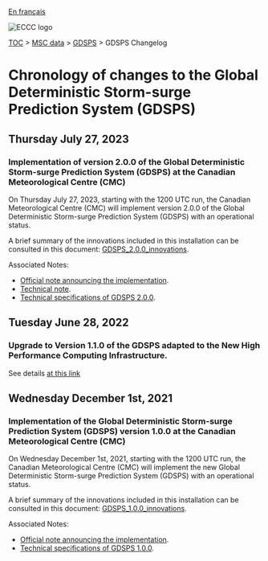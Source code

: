 [En français](changelog_gdsps_fr.md)

![ECCC logo](../../img_eccc-logo.png)

[TOC](../../readme_en.md) > [MSC data](../readme_en.md) > [GDSPS](readme_gdsps_en.md) > GDSPS Changelog

# Chronology of changes to the Global Deterministic Storm-surge Prediction System (GDSPS)

## Thursday July 27, 2023

### Implementation of version 2.0.0 of the Global Deterministic Storm-surge Prediction System (GDSPS) at the Canadian Meteorological Centre (CMC)

On Thursday July 27, 2023, starting with the 1200 UTC run, the Canadian Meteorological Centre (CMC) will implement version 2.0.0 of the Global Deterministic Storm-surge Prediction System (GDSPS) with an operational status.

A brief summary of the innovations included in this installation can be consulted in this document: [GDSPS_2.0.0_innovations](https://collaboration.cmc.ec.gc.ca/cmc/cmoi/product_guide/docs/fact_sheets/factsheet_gdsps-200_e.pdf).

Associated Notes:

* [Official note announcing the implementation](https://dd.weather.gc.ca/doc/genots/2023/07/26/NOCN03_CWAO_261538___11180).
* [Technical note](https://collaboration.cmc.ec.gc.ca/cmc/cmoi/product_guide/docs/tech_notes/technote_gdsps-200_e.pdf).
* [Technical specifications of GDSPS 2.0.0](https://collaboration.cmc.ec.gc.ca/cmc/cmoi/product_guide/docs/tech_specifications/tech_specifications_GDSPS_2.0.0_e.pdf).

## Tuesday June 28, 2022

### Upgrade to Version 1.1.0 of the GDSPS adapted to the New High Performance Computing Infrastructure.

See details [at this link](../changelog_multisystems_en.md)

## Wednesday December 1st, 2021

### Implementation of the Global Deterministic Storm-surge Prediction System (GDSPS) version 1.0.0 at the Canadian Meteorological Centre (CMC)

On Wednesday December 1st, 2021, starting with the 1200 UTC run, the Canadian Meteorological Centre (CMC) will implement the new Global Deterministic Storm-surge Prediction System (GDSPS) with an operational status.

A brief summary of the innovations included in this installation can be consulted in this document: [GDSPS_1.0.0_innovations](https://collaboration.cmc.ec.gc.ca/cmc/cmoi/product_guide/docs/fact_sheets/factsheet_gdsps-100_e.pdf). 

Associated Notes:

* [Official note announcing the implementation](http://dd.weather.gc.ca/doc/genots/2021/11/26/NOCN03_CWAO_262118___50159).
* [Technical specifications of GDSPS 1.0.0](https://collaboration.cmc.ec.gc.ca/cmc/cmoi/product_guide/docs/tech_specifications/tech_specifications_GDSPS_1.0.0_e.pdf).


